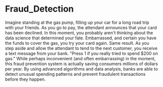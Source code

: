 # Fraud_Detection



Imagine standing at the gas pump, filling up your car for a long road trip with your friends. As you go to pay, the attendant announces that your card has been declined. In this moment, you probably aren't thinking about the data science that determined your fate. Embarrassed, and certain you have the funds to cover the gas, you try your card again. Same result. As you step aside and allow the attendant to tend to the next customer, you receive a text message from your bank. "Press 1 if you really tried to spend $200 on gas." 
While perhaps inconvenient (and often embarrassing) in the moment, this fraud prevention system is actually saving consumers millions of dollars per year. By using advanced algorithms and data analysis, banks are able to detect unusual spending patterns and prevent fraudulent transactions before they happen.
